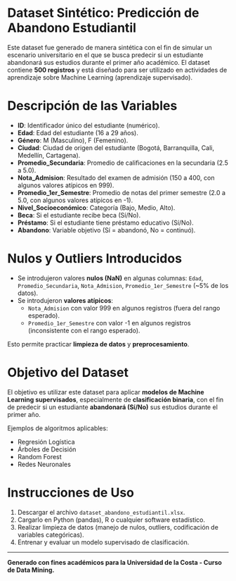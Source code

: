 # Dataset Sintético: Predicción de Abandono Estudiantil

Este dataset fue generado de manera sintética con el fin de simular un escenario universitario 
en el que se busca predecir si un estudiante abandonará sus estudios durante el primer año académico. 
El dataset contiene **500 registros** y está diseñado para ser utilizado en actividades de aprendizaje 
sobre Machine Learning (aprendizaje supervisado).

#  Descripción de las Variables

- **ID**: Identificador único del estudiante (numérico).
- **Edad**: Edad del estudiante (16 a 29 años).
- **Género**: M (Masculino), F (Femenino).
- **Ciudad**: Ciudad de origen del estudiante (Bogotá, Barranquilla, Cali, Medellín, Cartagena).
- **Promedio_Secundaria**: Promedio de calificaciones en la secundaria (2.5 a 5.0).
- **Nota_Admision**: Resultado del examen de admisión (150 a 400, con algunos valores atípicos en 999).
- **Promedio_1er_Semestre**: Promedio de notas del primer semestre (2.0 a 5.0, con algunos valores atípicos en -1).
- **Nivel_Socioeconómico**: Categoría (Bajo, Medio, Alto).
- **Beca**: Si el estudiante recibe beca (Sí/No).
- **Préstamo**: Si el estudiante tiene préstamo educativo (Sí/No).
- **Abandono**: Variable objetivo (Sí = abandonó, No = continuó).

#  Nulos y Outliers Introducidos

- Se introdujeron valores **nulos (NaN)** en algunas columnas: `Edad`, `Promedio_Secundaria`, `Nota_Admision`, `Promedio_1er_Semestre` (~5% de los datos).  
- Se introdujeron **valores atípicos**:
  - `Nota_Admision` con valor 999 en algunos registros (fuera del rango esperado).  
  - `Promedio_1er_Semestre` con valor -1 en algunos registros (inconsistente con el rango esperado).  

Esto permite practicar **limpieza de datos** y **preprocesamiento**.

#  Objetivo del Dataset

El objetivo es utilizar este dataset para aplicar **modelos de Machine Learning supervisados**, 
especialmente de **clasificación binaria**, con el fin de predecir si un estudiante **abandonará (Sí/No)** 
sus estudios durante el primer año.  

Ejemplos de algoritmos aplicables:  
- Regresión Logística  
- Árboles de Decisión  
- Random Forest  
- Redes Neuronales  

#  Instrucciones de Uso

1. Descargar el archivo `dataset_abandono_estudiantil.xlsx`.  
2. Cargarlo en Python (pandas), R o cualquier software estadístico.  
3. Realizar limpieza de datos (manejo de nulos, outliers, codificación de variables categóricas).  
4. Entrenar y evaluar un modelo supervisado de clasificación.  

---

 **Generado con fines académicos para la Universidad de la Costa - Curso de Data Mining.**


